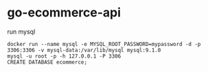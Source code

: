 # go-ecommerce-api

run mysql 

```
docker run --name mysql -e MYSQL_ROOT_PASSWORD=mypassword -d -p 3306:3306 -v mysql-data:/var/lib/mysql mysql:9.1.0
mysql -u root -p -h 127.0.0.1 -P 3306
CREATE DATABASE ecommerce;
```